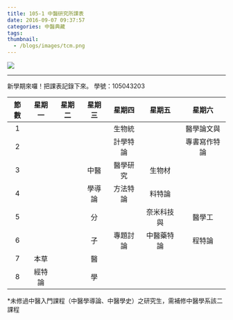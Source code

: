```yaml
---
title: 105-1 中醫研究所課表
date: 2016-09-07 09:37:57
categories: 中醫典藏
tags:
thumbnail:
  - /blogs/images/tcm.png
---
```

<img src="/blogs/images/tcm.png">

***
新學期來囉！把課表記錄下來。
學號：105043203

| 節數 | 星期一 | 星期二 | 星期三 | 星期四 | 星期五 | 星期六 |
|:-:|:-:|:-:|:-:|:-:|:-:|:-:|
| 1 |   |   |   | 生物統 |   | 醫學論文與 |
| 2 |   |   |   | 計學特論 |   | 專書寫作特論 |
| 3 |   |   | 中醫 | 醫學研究 | 生物材 |   |
| 4 |   |   | 學導論 | 方法特論 | 料特論 |   |
| 5 |   |   | 分 |   | 奈米科技與 | 醫學工 |
| 6 |   |   | 子 | 專題討論 | 中醫藥特論 | 程特論 |
| 7 | 本草 |   | 醫 |   |   |   |
| 8 | 經特論 |   | 學 |   |   |   |

*未修過中醫入門課程（中醫學導論、中醫學史）之研究生，需補修中醫學系該二課程
